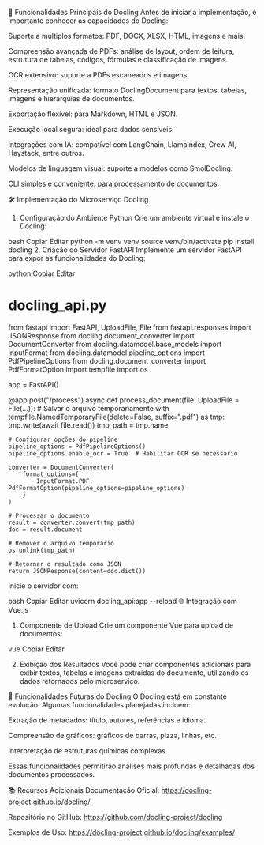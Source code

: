 
🧠 Funcionalidades Principais do Docling
Antes de iniciar a implementação, é importante conhecer as capacidades do Docling:

Suporte a múltiplos formatos: PDF, DOCX, XLSX, HTML, imagens e mais.

Compreensão avançada de PDFs: análise de layout, ordem de leitura, estrutura de tabelas, códigos, fórmulas e classificação de imagens.

OCR extensivo: suporte a PDFs escaneados e imagens.

Representação unificada: formato DoclingDocument para textos, tabelas, imagens e hierarquias de documentos.

Exportação flexível: para Markdown, HTML e JSON.

Execução local segura: ideal para dados sensíveis.

Integrações com IA: compatível com LangChain, LlamaIndex, Crew AI, Haystack, entre outros.

Modelos de linguagem visual: suporte a modelos como SmolDocling.

CLI simples e conveniente: para processamento de documentos.

🛠️ Implementação do Microserviço Docling

1. Configuração do Ambiente Python
Crie um ambiente virtual e instale o Docling:

bash
Copiar
Editar
python -m venv venv
source venv/bin/activate
pip install docling
2. Criação do Servidor FastAPI
Implemente um servidor FastAPI para expor as funcionalidades do Docling:

python
Copiar
Editar

# docling_api.py

from fastapi import FastAPI, UploadFile, File
from fastapi.responses import JSONResponse
from docling.document_converter import DocumentConverter
from docling.datamodel.base_models import InputFormat
from docling.datamodel.pipeline_options import PdfPipelineOptions
from docling.document_converter import PdfFormatOption
import tempfile
import os

app = FastAPI()

@app.post("/process")
async def process_document(file: UploadFile = File(...)):
    # Salvar o arquivo temporariamente
    with tempfile.NamedTemporaryFile(delete=False, suffix=".pdf") as tmp:
        tmp.write(await file.read())
        tmp_path = tmp.name

    # Configurar opções do pipeline
    pipeline_options = PdfPipelineOptions()
    pipeline_options.enable_ocr = True  # Habilitar OCR se necessário

    converter = DocumentConverter(
        format_options={
            InputFormat.PDF: PdfFormatOption(pipeline_options=pipeline_options)
        }
    )

    # Processar o documento
    result = converter.convert(tmp_path)
    doc = result.document

    # Remover o arquivo temporário
    os.unlink(tmp_path)

    # Retornar o resultado como JSON
    return JSONResponse(content=doc.dict())
Inicie o servidor com:

bash
Copiar
Editar
uvicorn docling_api:app --reload
🌐 Integração com Vue.js

1. Componente de Upload
Crie um componente Vue para upload de documentos:

vue
Copiar
Editar
<!-- UploadDocument.vue -->
<template>
  <div>
    <input type="file" @change="handleFileUpload" />
    <div v-if="loading">Processando...</div>
    <pre v-if="result">{{ result }}</pre>
  </div>
</template>

<script>
export default {
  data() {
    return {
      loading: false,
      result: null,
    };
  },
  methods: {
    async handleFileUpload(event) {
      const file = event.target.files[0];
      if (!file) return;

      this.loading = true;
      const formData = new FormData();
      formData.append("file", file);

      try {
        const response = await fetch("http://localhost:8000/process", {
          method: "POST",
          body: formData,
        });
        this.result = await response.json();
      } catch (error) {
        console.error("Erro ao processar o documento:", error);
      } finally {
        this.loading = false;
      }
    },
  },
};
</script>

2. Exibição dos Resultados
Você pode criar componentes adicionais para exibir textos, tabelas e imagens extraídas do documento, utilizando os dados retornados pelo microserviço.

🔮 Funcionalidades Futuras do Docling
O Docling está em constante evolução. Algumas funcionalidades planejadas incluem:

Extração de metadados: título, autores, referências e idioma.

Compreensão de gráficos: gráficos de barras, pizza, linhas, etc.

Interpretação de estruturas químicas complexas.

Essas funcionalidades permitirão análises mais profundas e detalhadas dos documentos processados.

📚 Recursos Adicionais
Documentação Oficial: <https://docling-project.github.io/docling/>

Repositório no GitHub: <https://github.com/docling-project/docling>

Exemplos de Uso: <https://docling-project.github.io/docling/examples/>
